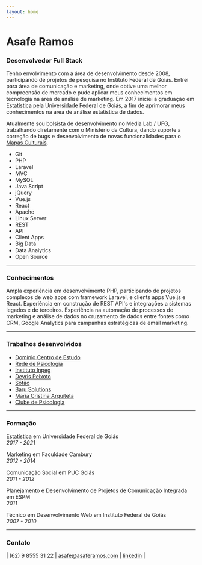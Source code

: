 ```yaml
---
layout: home
---
```

# Asafe Ramos
### Desenvolvedor Full Stack

Tenho envolvimento com a área de desenvolvimento desde 2008, participando de projetos de pesquisa no Instituto Federal de Goiás. Entrei para área de comunicação e marketing, onde obtive uma melhor compreensão de mercado e pude aplicar meus conhecimentos em tecnologia na área de análise de marketing. Em 2017 iniciei a graduação em Estatística pela Universidade Federal de Goiás, a fim de aprimorar meus conhecimentos na área de análise estatística de dados.

Atualmente sou bolsista de desenvolvimento no Media Lab / UFG, trabalhando diretamente com o Ministério da Cultura, dando suporte a correção de bugs e desenvolvimento de novas funcionalidades para o [Mapas Culturais](http://mapas.cultura.gov.br/sobre).

- Git
- PHP
- Laravel
- MVC
- MySQL
- Java Script
- jQuery
- Vue.js
- React
- Apache
- Linux Server
- REST
- API
- Client Apps
- Big Data
- Data Analytics
- Open Source

---

### Conhecimentos

Ampla experiência em desenvolvimento PHP, participando de projetos complexos de web apps com framework Laravel, e clients apps Vue.js e React.
Experiência em construção de REST API's e integrações a sistemas legados e de terceiros.
Experiência na automação de processos de marketing e análise de dados no cruzamento de dados entre fontes como CRM, Google Analytics para campanhas estratégicas de email marketing.

---

### Trabalhos desenvolvidos

- [Domínio Centro de Estudo](http://centrodeestudodominio.com.br/)
- [Rede de Psicologia](http://rededepsicologia.com/)
- [Instituto Inpeg](http://esocial.institutoinpeg.com/)
- [Deyris Peixoto](http://cursos.deyrispeixoto.com.br/)
- [Sótão](http://bandasotao.com/)
- [Baru Solutions](http://barusolutions.com.br)
- [Maria Cristina Arquiteta](http://mariaarquiteta.com.br/)
- [Clube de Psicologia](http://clubepsi.com.br/)

---

### Formação

Estatística em Universidade Federal de Goiás  
_2017 - 2021_  

Marketing em Faculdade Cambury  
_2012 - 2014_  

Comunicação Social em PUC Goiás  
_2011 - 2012_  

Planejamento e Desenvolvimento de Projetos de Comunicação Integrada em ESPM  
_2011_  

Técnico em Desenvolvimento Web em Instituto Federal de Goiás  
_2007 - 2010_

---

### Contato
| (62) 9 8555 31 22 |
asafe@asaferamos.com |
[linkedin](http://linkedin.com/in/asaferamos) |
